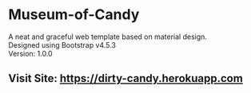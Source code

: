 # Museum-of-Candy
A neat and graceful web template based on material design.<br>
Designed using Bootstrap v4.5.3<br>
Version: 1.0.0
## Visit Site: https://dirty-candy.herokuapp.com

